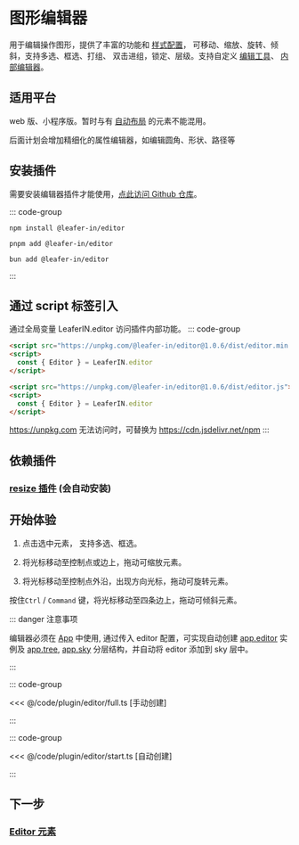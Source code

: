 <script setup>
import Case from '/component/Case.vue'
</script>

# 图形编辑器

用于编辑操作图形，提供了丰富的功能和 [样式配置](/plugin/in/editor/config.md)， 可移动、缩放、旋转、倾斜，支持多选、框选、打组、 双击进组，锁定、层级。支持自定义 [编辑工具](/plugin/in/editor/editOuter/register.md)、 [内部编辑器](/plugin/in/editor/editInner/register.md)。

<!-- <case name="EditorConfig"></case> -->

<case name="Editor" select=0></case>

## 适用平台

web 版、小程序版。暂时与有 [自动布局](/plugin/in/flow/) 的元素不能混用。

后面计划会增加精细化的属性编辑器，如编辑圆角、形状、路径等

## 安装插件

需要安装编辑器插件才能使用，[点此访问 Github 仓库](https://github.com/leaferjs/leafer-in/tree/main/packages/editor)。

::: code-group

```sh[npm]
npm install @leafer-in/editor
```

```sh[pnpm]
pnpm add @leafer-in/editor
```

```sh[bun]
bun add @leafer-in/editor
```

:::

## 通过 script 标签引入

通过全局变量 LeaferIN.editor 访问插件内部功能。
::: code-group

```html [editor.min]
<script src="https://unpkg.com/@leafer-in/editor@1.0.6/dist/editor.min.js"></script>
<script>
  const { Editor } = LeaferIN.editor
</script>
```

```html [editor]
<script src="https://unpkg.com/@leafer-in/editor@1.0.6/dist/editor.js"></script>
<script>
  const { Editor } = LeaferIN.editor
</script>
```

https://unpkg.com 无法访问时，可替换为 https://cdn.jsdelivr.net/npm
:::

## 依赖插件

### [resize 插件](/plugin/in/resize/index.md) (会自动安装)

## 开始体验

<case name="Editor" index=2 count=2 x=20></case>

1. 点击选中元素， 支持多选、框选。

2. 将光标移动至控制点或边上，拖动可缩放元素。

3. 将光标移动至控制点外沿，出现方向光标，拖动可旋转元素。

按住`Ctrl` / `Command` 键，将光标移动至四条边上，拖动可倾斜元素。

::: danger 注意事项

编辑器必须在 [App](/reference/display/App.md) 中使用, 通过传入 editor 配置，可实现自动创建 [app.editor](/reference/display/App.md#editor-ieditor) 实例及 [app.tree](/reference/display/App.md#tree-leafer), [app.sky](/reference/display/App.md#sky-leafer) 分层结构，并自动将 editor 添加到 sky 层中。

:::

::: code-group

<<< @/code/plugin/editor/full.ts [手动创建]

:::

::: code-group

<<< @/code/plugin/editor/start.ts [自动创建]

:::

## 下一步

### [Editor 元素](./Editor.md)
